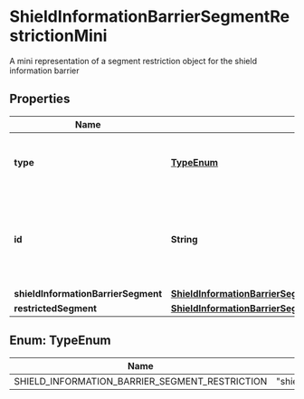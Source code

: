 

# ShieldInformationBarrierSegmentRestrictionMini

A mini representation of a segment restriction object for the shield information barrier

## Properties

| Name | Type | Description | Notes |
|------------ | ------------- | ------------- | -------------|
|**type** | [**TypeEnum**](#TypeEnum) | Shield information barrier segment restriction |  [optional] |
|**id** | **String** | The unique identifier for the shield information barrier segment restriction. |  [optional] |
|**shieldInformationBarrierSegment** | [**ShieldInformationBarrierSegmentRestrictionMiniAllOfShieldInformationBarrierSegment**](ShieldInformationBarrierSegmentRestrictionMiniAllOfShieldInformationBarrierSegment.md) |  |  |
|**restrictedSegment** | [**ShieldInformationBarrierSegmentRestrictionMiniAllOfRestrictedSegment**](ShieldInformationBarrierSegmentRestrictionMiniAllOfRestrictedSegment.md) |  |  |



## Enum: TypeEnum

| Name | Value |
|---- | -----|
| SHIELD_INFORMATION_BARRIER_SEGMENT_RESTRICTION | &quot;shield_information_barrier_segment_restriction&quot; |




